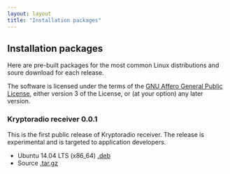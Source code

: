```yaml
---
layout: layout
title: "Installation packages"
---
```


## Installation packages

Here are pre-built packages for the most common Linux distributions
and soure download for each release.

The software is licensed under the terms of the
[GNU Affero General Public License](https://www.gnu.org/licenses/agpl-3.0.html),
either version 3 of the License, or (at your option) any later
version.

### Kryptoradio receiver 0.0.1

This is the first public release of Kryptoradio receiver. The release
is experimental and is targeted to application developers.

* Ubuntu 14.04 LTS (x86_64) [.deb](haskell-kryptoradio-receiver-utils_0.0.1_amd64.deb)
* Source [.tar.gz](https://github.com/koodilehto/kryptoradio/archive/v0.0.1.tar.gz)
